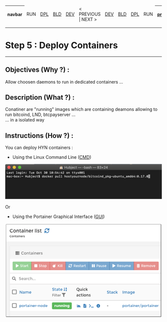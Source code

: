 <table>
    <thead>
        <tr>
            <th>navbar</th>
            <td>RUN</td>
            <td><A href="https://github.com/babonet13/HostYourNode/tree/master/HowTo/2_InstallApplications">DPL</A></td>
            <td><A href="https://github.com/babonet13/HostYourNode/tree/master/HowTo/4_BuildImages">BLD</A></td>
            <td><A href="https://github.com/babonet13/HostYourNode/tree/master/HowTo/4_BuildImages">DEV</A></td>
            <td>< PREVIOUS | NEXT ></td>
            <td><A href="https://github.com/babonet13/HostYourNode/tree/master/HowTo/6_MonitorDaemons">DEV</A></td>
            <td><A href="https://github.com/babonet13/HostYourNode/tree/master/HowTo/6_MonitorDaemons">BLD</A></td>
            <td><A href="https://github.com/babonet13/HostYourNode/tree/master/HowTo/6_MonitorDaemons">DPL</A></td>
            <td>RUN</td>
            <th><A href="https://github.com/babonet13/HostYourNode/blob/master/Who/Profiles.md">profiles</A></th>
        </tr>
    </thead>
</table>

---
# Step 5 : Deploy Containers
---

Objectives (Why ?) :
--
Allow choosen daemons to run in dedicated containers ...

Description (What ?) :
--
Conatiner are "running" images which are containing deamons allowing to run bitcoind, LND, btcpayserver ...  
... in a isolated way

Instructions (How ?) :
--

You can deploy HYN containers :
* Using the Linux Command Line (<A href="https://github.com/babonet13/HostYourNode/blob/master/HowTo/5_DeployContainers/CMD_Deployment.md">CMD</A>)

![Linux Command Line](https://github.com/babonet13/Images/blob/master/Portainer/LinuxCommandLine.png)

Or

* Using the Portainer Graphical Interface (<A href="https://github.com/babonet13/HostYourNode/blob/master/HowTo/5_DeployContainers/GUI_Deployment.md">GUI</A>)

![Portainer Graphical Interface](https://github.com/babonet13/Images/blob/master/Portainer/PortainerGraphicalInterface.png)


